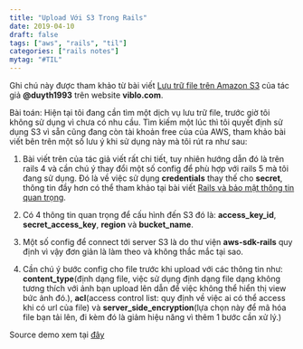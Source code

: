 ```yaml
---
title: "Upload Với S3 Trong Rails"
date: 2019-04-10
draft: false
tags: ["aws", "rails", "til"]
categories: ["rails notes"]
mytag: "#TIL"
---
```


Ghi chú này được tham khảo từ bài viết [Lưu trữ file trên Amazon S3](https://viblo.asia/p/ror-luu-tru-file-tren-amazon-s3-BMvRpNXEzwY#_cau-hinh-connect-toi-dich-vu-s3-trong-ung-dung-rails-3) của tác giả **@duyth1993** trên website **viblo.com**.

Bài toán: Hiện tại tôi đang cần tìm một dịch vụ lưu trữ file, trước giờ tôi không sử dụng vì chưa có nhu cầu. Tìm kiếm một lúc thì tôi quyết định sử dụng S3 vì sẵn cũng đang còn tài khoản free của của AWS, tham khảo bài viết bên trên một số lưu ý khi sử dụng này mà tôi rút ra như sau:

1. Bài viết trên của tác giả viết rất chi tiết, tuy nhiên hướng dẫn đó là trên rails 4 và cần chú ý thay đổi một số config để phù hợp với rails 5 mà tôi đang sử dụng. Đó là về việc sử dụng **credentials** thay thế cho **secret**, thông tin đầy hơn có thể tham khảo tại bài viết [Rails và bảo mật thông tin quan trọng](http://hdchinh.com/2019/02/22/2019-02-22-xu-ly-thong-tin-quan-trong-trong-rails/).

2. Có 4 thông tin quan trọng để cấu hình đến S3 đó là: **access_key_id**, **secret_access_key**, **region** và **bucket_name**.

3. Một số config để connect tới server S3 là do thư viện **aws-sdk-rails** quy định vì vậy đơn giản là làm theo và không thắc mắc tại sao.

4. Cần chú ý bước config cho file trước khi upload với các thông tin như: **content_type**(định dạng file, việc sử dụng định dạng file dạng không tương thích với ảnh bạn upload lên dẫn để việc không thể hiển thị view bức ảnh đó.), **acl**(access control list: quy định về việc ai có thể access khi có url của file) và **server_side_encryption**(lựa chọn này để mã hóa file bạn tải lên, đi kèm đó là giảm hiệu năng vì thêm 1 bước cần xử lý.)

Source demo xem tại [đây](https://github.com/hdchinh/S3_with_rails_5.2)
